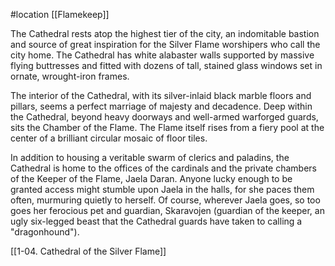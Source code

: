  #location [[Flamekeep]]

The Cathedral rests atop the highest tier of the city, an indomitable bastion and source of great inspiration for the Silver Flame worshipers who call the city home. The Cathedral has white alabaster walls supported by massive flying buttresses and fitted with dozens of tall, stained glass windows set in ornate, wrought-iron frames.

The interior of the Cathedral, with its silver-inlaid black marble floors and pillars, seems a perfect marriage of majesty and decadence. Deep within the Cathedral, beyond heavy doorways and well-armed warforged guards, sits the Chamber of the Flame. The Flame itself rises from a fiery pool at the center of a brilliant circular mosaic of floor tiles.

In addition to housing a veritable swarm of clerics and paladins, the Cathedral is home to the offices of the cardinals and the private chambers of the Keeper of the Flame, Jaela Daran. Anyone lucky enough to be granted access might stumble upon Jaela in the halls, for she paces them often, murmuring quietly to herself. Of course, wherever Jaela goes, so too goes her ferocious pet and guardian, Skaravojen (guardian of the keeper, an ugly six-legged beast that the Cathedral guards have taken to calling a "dragonhound").

[[1-04. Cathedral of the Silver Flame]]
